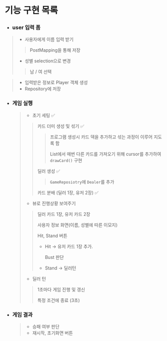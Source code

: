 # 기능 구현 목록

- ### user 입력 폼

>- 사용자에게 이름 입력 받기
>
>  >PostMapping을 통해 저장
>
>- 성별 selection으로 변경
>
>  > 남 / 여 선택

>- 입력받은 정보로 Player 객체 생성
>- Repository에 저장

- ### 게임 실행

  >- 초기 세팅 ✅
  >
  >  >카드 더미 생성 및 섞기 ✅
  >  >
  >  >>프로그램 생성시 카드 덱을 추가하고 섞는 과정이 이루어 지도록 함
  >  >>
  >  >>List에서 매번 다른 카드를 가져오기 위해 cursor를 추가하여 `drawCard()` 구현
  >  >
  >  >딜러 생성 ✅
  >  >
  >  >> `GameReposiotry`에 `Dealer`를 추가
  >  >
  >  >카드 분배 (딜러 1장, 유저 2장) ✅
  >
  >- 뷰로 진행상황 보여주기
  >
  >  > 딜러 카드 1장, 유저 카드 2장
  >  >
  >  > 사용자 정보 화면(이름, 성별에 따른 이모지)
  >  >
  >  > Hit, Stand 버튼
  >  >
  >  > - Hit -> 유저 카드 1장 추가.
  >  >
  >  >   Bust 판단
  >  >
  >  > - Stand -> 딜러턴
  >
  >- 딜러 턴
  >
  >  >1초마다 게임 진행 및 갱신
  >  >
  >  >특정 조건에 종료 (3초)

- ### 게임 결과

  >- 승패 여부 판단
  >- 재시작, 초기화면 버튼